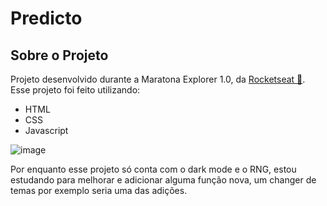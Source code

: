 # Predicto

## Sobre o Projeto

Projeto desenvolvido durante a Maratona Explorer 1.0, da [Rocketseat 💜](https://www.rocketseat.com.br/). Esse projeto foi feito utilizando:

- HTML
- CSS
- Javascript

![image](https://user-images.githubusercontent.com/90655096/179647030-bddd4efe-46e0-45be-a918-4e43df0ffa0f.png)



Por enquanto esse projeto só conta com o dark mode e o RNG, estou estudando para melhorar e adicionar alguma função nova, um changer de temas por exemplo seria uma das adições.
